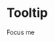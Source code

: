<script lang="ts" setup>
import Tooltip from '@cypress-design/vue-tooltip'
</script>

# Tooltip

<DemoWrapper>
	<Tooltip tabIndex="0" class="inline-block">
		<span>Focus me</span>
		<template #popper>Extra information</template>
	</Tooltip>
</DemoWrapper>
